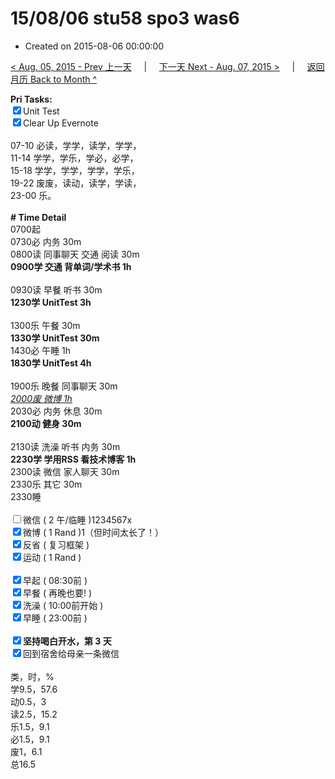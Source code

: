 # 15/08/06 stu58 spo3 was6

- Created on 2015-08-06 00:00:00

[< Aug. 05, 2015 - Prev 上一天](/lifelogs/2015/08/d05.md) &nbsp; &nbsp; | &nbsp; &nbsp; [下一天 Next - Aug. 07, 2015 >](/lifelogs/2015/08/d07.md) &nbsp; &nbsp; |  &nbsp; &nbsp; [返回月历 Back to Month ^](/lifelogs/2015/08/index.md)
<br/><div><b>Pri Tasks:</b></div><div><input checked="true" type="checkbox"/>Unit Test</div><div><input checked="true" type="checkbox"/>Clear Up Evernote<br/></div><div><br/></div><div>07-10 必读，学学，读学，学学，</div><div>11-14 学学，学乐，学必，必学，</div><div>15-18 学学，学学，学学，学乐，</div><div>19-22 废废，读动，读学，学读，</div><div>23-00 乐。</div><div><br/></div><div><b># Time Detail</b></div><div>0700起</div><div>0730必 内务 30m</div><div>0800读 同事聊天 交通 阅读 30m</div><div><b>0900学 交通 背单词/学术书 1h</b></div><div><br/></div><div>0930读 早餐 听书 30m</div><div><b>1230学 UnitTest 3h</b></div><div><br/></div><div>1300乐 午餐 30m</div><div><b>1330学 UnitTest 30m</b></div><div>1430必 午睡 1h</div><div><b>1830学 UnitTest 4</b><b>h</b></div><div><br/></div><div>1900乐 晚餐 同事聊天 30m</div><div><u><i>2000废 微博 1h</i></u></div><div>2030必 内务 休息 30m</div><div><b>2100动 健身 30m</b></div><div><br/></div><div>2130读 洗澡 听书 内务 30m</div><div><b>2230学 学用RSS 看技术博客 1h</b></div><div>2300读 微信 家人聊天 30m</div><div>2330乐 其它 30m</div><div>2330睡</div><div><br/></div><div><input type="checkbox"/>微信 ( 2 午/临睡 )1234567x</div><div><input checked="true" type="checkbox"/>微博 ( 1 Rand )1（但时间太长了！）</div><div><input checked="true" type="checkbox"/>反省 ( 复习框架 )</div><div><input checked="true" type="checkbox"/>运动 ( 1 Rand )</div><div><br/></div><div><input checked="true" type="checkbox"/>早起 ( 08:30前 )</div><div><input checked="true" type="checkbox"/>早餐 ( 再晚也要! )</div><div><input checked="true" type="checkbox"/>洗澡 ( 10:00前开始 )</div><div><input checked="true" type="checkbox"/>早睡 ( 23:00前 )</div><div><br/></div><div><b><input checked="true" type="checkbox"/></b><b>坚持喝白开水，第 3 天</b></div><div><input checked="true" type="checkbox"/>回到宿舍给母亲一条微信</div><div><br/></div><div>类，时，%</div><div>学9.5，57.6</div><div>动0.5，3</div><div>读2.5，15.2</div><div>乐1.5，9.1</div><div>必1.5，9.1</div><div>废1，6.1</div><div>总16.5</div>
